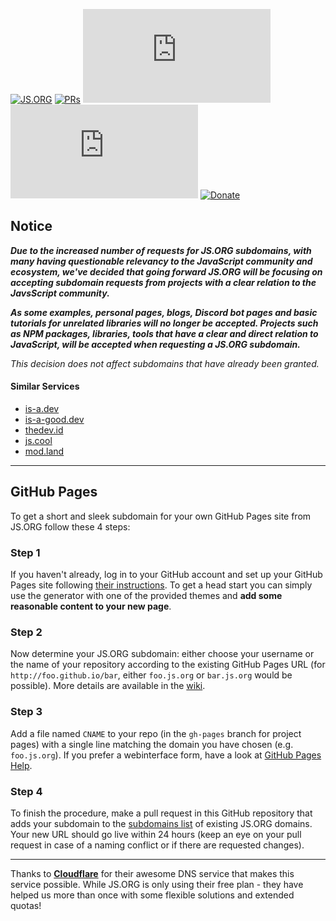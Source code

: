 [![JS.ORG](https://img.shields.io/badge/js.org-+-FFE70B.svg?style=flat-square)](http://js.org)
[![PRs](https://img.shields.io/github/issues-pr-closed-raw/js-org/js.org.svg?style=flat-square&colorB=FFE70B&label=pull%20requests)](https://github.com/js-org/js.org/pulls?q=is%3Apr+is%3Aclosed+label%3Aadd)
[![Contributors](https://img.shields.io/github/contributors-anon/js-org/js.org?color=FFE70B&style=flat-square)](https://github.com/js-org/js.org/graphs/contributors)
[![Activity](https://img.shields.io/github/commit-activity/m/js-org/js.org?color=FFE70B&style=flat-square)](https://github.com/js-org/js.org/pulse/monthly)
[![Donate](https://img.shields.io/badge/Donate-for_registrar_fees-1F87FF.svg?style=flat-square&logo=open-collective&logoColor=fff)](https://opencollective.com/js-org)

## Notice

***Due to the increased number of requests for JS.ORG subdomains, with many having questionable relevancy to the JavaScript community and ecosystem, we've decided that going forward JS.ORG will be focusing on accepting subdomain requests from projects with a clear relation to the JavsScript community.***

***As some examples, personal pages, blogs, Discord bot pages and basic tutorials for unrelated libraries will no longer be accepted. Projects such as NPM packages, libraries, tools that have a clear and direct relation to JavaScript, will be accepted when requesting a JS.ORG subdomain.***

*This decision does not affect subdomains that have already been granted.*

#### Similar Services

- [is-a.dev](https://github.com/is-a-dev/register)
- [is-a-good.dev](https://github.com/is-a-good-dev/register)
- [thedev.id](https://github.com/fransallen/thedev.id)
- [js.cool](https://github.com/js-cool/js.cool)
- [mod.land](https://github.com/denosaurs/mod.land)

---

## GitHub Pages

To get a short and sleek subdomain for your own GitHub Pages site from JS.ORG follow these 4 steps:

### Step 1

If you haven't already, log in to your GitHub account and set up your GitHub Pages site following [their instructions](https://pages.github.com). To get a head start you can simply use the generator with one of the provided themes and **add some reasonable content to your new page**.

### Step 2

Now determine your JS.ORG subdomain: either choose your username or the name of your repository according to the existing GitHub Pages URL (for ```http://foo.github.io/bar```, either ```foo.js.org``` or ```bar.js.org``` would be possible). More details are available in the [wiki](https://github.com/js-org/js.org/wiki).

### Step 3

Add a file named ```CNAME``` to your repo (in the ```gh-pages``` branch for project pages) with a single line matching the domain you have chosen (e.g. ```foo.js.org```). If you prefer a webinterface form, have a look at [GitHub Pages Help](https://help.github.com/articles/adding-or-removing-a-custom-domain-for-your-github-pages-site).

### Step 4

To finish the procedure, make a pull request in this GitHub repository that adds your subdomain to the [subdomains list](https://github.com/js-org/js.org/blob/master/cnames_active.js) of existing JS.ORG domains. Your new URL should go live within 24 hours (keep an eye on your pull request in case of a naming conflict or if there are requested changes).

---

Thanks to **[Cloudflare](https://www.cloudflare.com)** for their awesome DNS service that makes this service possible. While JS.ORG is only using their free plan - they have helped us more than once with some flexible solutions and extended quotas!
